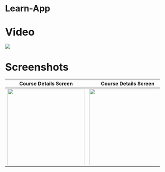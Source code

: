 # Learn-App

# <span style="font-size:larger;">Video</span>
<img src="https://github.com/asifjahan1/Learn-App/assets/54774661/90a048fa-c398-49df-83f9-2644ccabaead">

# <span style="font-size:larger;">Screenshots</span>

| Course Details Screen | Course Details Screen |
|------|-------|
|<img width="250" src="https://github.com/asifjahan1/Learn-App/assets/54774661/7ccc3686-6810-41b0-bd0c-332ccda4a7a3">|<img width="250" src="https://github.com/asifjahan1/Learn-App/assets/54774661/6c8c67e7-baec-45a1-b7d7-27c117f89dea">|

